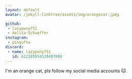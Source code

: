 ```yaml
---
layout: default
avatar: /jekyll-linktree/assets/img/orangecat.jpeg

github: 
 - lazypwny751
 - Aelita-Schaeffer
instagram: 
 - pinguftw
discord:
 - name: lazypwny751
   id: 612185954538487808
---
```


I'm an orange cat, pls follow my social media accounts 🐱.
